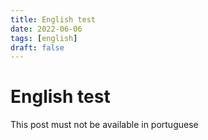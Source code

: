 ```yaml
---
title: English test
date: 2022-06-06
tags: [english]
draft: false
---
```


# English test

This post must not be available in portuguese
